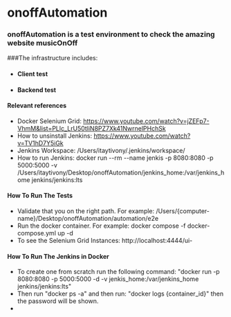 # onoffAutomation

### onoffAutomation is a test environment to check the amazing website musicOnOff 
###The infrastructure includes:
- #### Client test
- #### Backend test

#### Relevant references
- Docker Selenium Grid: https://www.youtube.com/watch?v=jZEFp7-VhmM&list=PLlc_LrU50tliN8PZ7Xk41NwrnelPHchSk
- How to unsinstall Jenkins: https://www.youtube.com/watch?v=TV1hD7Y5iGk
- Jenkins Workspace: /Users/itaytivony/.jenkins/workspace/
- How to run Jenkins: docker run --rm --name jenkis -p 8080:8080 -p 5000:5000 -v /Users/itaytivony/Desktop/onoffAutomation/jenkins_home:/var/jenkins_home jenkins/jenkins:lts



#### How To Run The Tests
- Validate that you on the right path. For example: /Users/{computer-name}/Desktop/onoffAutomation/automation/e2e
- Run the docker container. For example: docker compose -f docker-compose.yml up -d
- To see the Selenium Grid Instances: http://localhost:4444/ui- 


#### How To Run The Jenkins in Docker
- To create one from scratch run the following command: "docker run -p 8080:8080 -p 5000:5000 -d -v jenkis_home:/var/jenkins_home jenkins/jenkins:lts"
- Then run "docker ps -a" and then run: "docker logs {container_id}" then the password will be shown.
- 